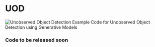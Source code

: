 # UOD
![Unobserved Object Detection Example](assets/images/UOD_image.png)
Code for Unobserved Object Detection using Generative Models

### Code to be released soon
